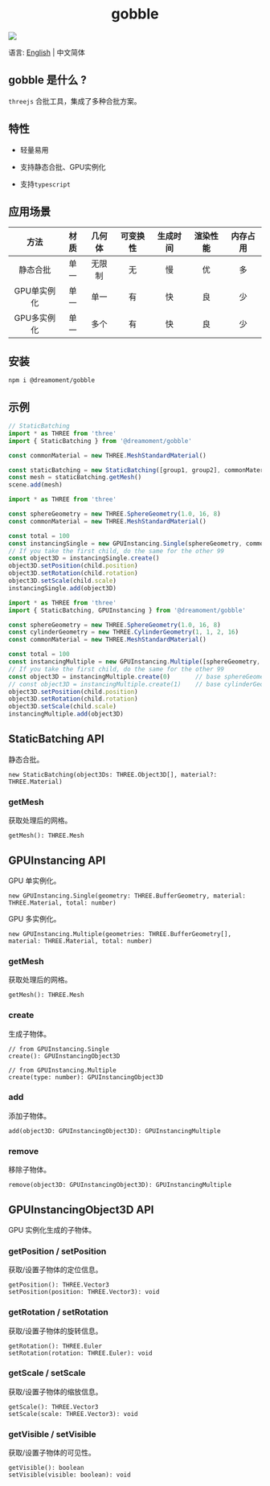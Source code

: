 <h1 align="center">gobble</h1>

![](/docs/preview.gif)

语言: [English](README.md) | 中文简体

## gobble 是什么 ?

`threejs` 合批工具，集成了多种合批方案。

## 特性

- 轻量易用

- 支持静态合批、GPU实例化

- 支持`typescript`

## 应用场景
方法| 材质 | 几何体 | 可变换性 | 生成时间 | 渲染性能 |内存占用
:-:|:--:|:---:|:----:|:----:|:----:|:-:
静态合批| 单一 | 无限制 |  无   |  慢   |  优   |多
GPU单实例化| 单一 | 单一  |  有   |  快   |  良   |少
GPU多实例化| 单一 | 多个  |  有   |  快  |  良   |少

## 安装

```agsl
npm i @dreamoment/gobble
```

## 示例

```javascript
// StaticBatching
import * as THREE from 'three'
import { StaticBatching } from '@dreamoment/gobble'

const commonMaterial = new THREE.MeshStandardMaterial()

const staticBatching = new StaticBatching([group1, group2], commonMaterial, total)
const mesh = staticBatching.getMesh()
scene.add(mesh)
```

```javascript
import * as THREE from 'three'

const sphereGeometry = new THREE.SphereGeometry(1.0, 16, 8)
const commonMaterial = new THREE.MeshStandardMaterial()

const total = 100
const instancingSingle = new GPUInstancing.Single(sphereGeometry, commonMaterial, total)
// If you take the first child, do the same for the other 99
const object3D = instancingSingle.create()
object3D.setPosition(child.position)
object3D.setRotation(child.rotation)
object3D.setScale(child.scale)
instancingSingle.add(object3D)
```

```javascript
import * as THREE from 'three'
import { StaticBatching, GPUInstancing } from '@dreamoment/gobble'

const sphereGeometry = new THREE.SphereGeometry(1.0, 16, 8)
const cylinderGeometry = new THREE.CylinderGeometry(1, 1, 2, 16)
const commonMaterial = new THREE.MeshStandardMaterial()

const total = 100
const instancingMultiple = new GPUInstancing.Multiple([sphereGeometry, c], commonMaterial, total)
// If you take the first child, do the same for the other 99
const object3D = instancingMultiple.create(0)       // base sphereGeometry
// const object3D = instancingMultiple.create(1)    // base cylinderGeometry
object3D.setPosition(child.position)
object3D.setRotation(child.rotation)
object3D.setScale(child.scale)
instancingMultiple.add(object3D)
```

## StaticBatching API

静态合批。

```
new StaticBatching(object3Ds: THREE.Object3D[], material?: THREE.Material)
```

### getMesh

获取处理后的网格。

```
getMesh(): THREE.Mesh
```

## GPUInstancing API

GPU 单实例化。

```
new GPUInstancing.Single(geometry: THREE.BufferGeometry, material: THREE.Material, total: number)
```

GPU 多实例化。

```
new GPUInstancing.Multiple(geometries: THREE.BufferGeometry[], material: THREE.Material, total: number)
```

### getMesh

获取处理后的网格。

```
getMesh(): THREE.Mesh
```

### create

生成子物体。

```
// from GPUInstancing.Single
create(): GPUInstancingObject3D
```

```
// from GPUInstancing.Multiple
create(type: number): GPUInstancingObject3D
```

### add

添加子物体。

```
add(object3D: GPUInstancingObject3D): GPUInstancingMultiple
```

### remove

移除子物体。

```
remove(object3D: GPUInstancingObject3D): GPUInstancingMultiple
```

## GPUInstancingObject3D API

GPU 实例化生成的子物体。

### getPosition / setPosition

获取/设置子物体的定位信息。

```
getPosition(): THREE.Vector3
setPosition(position: THREE.Vector3): void
```

### getRotation / setRotation

获取/设置子物体的旋转信息。

```
getRotation(): THREE.Euler
setRotation(rotation: THREE.Euler): void
```

### getScale / setScale

获取/设置子物体的缩放信息。

```
getScale(): THREE.Vector3
setScale(scale: THREE.Vector3): void
```

### getVisible / setVisible

获取/设置子物体的可见性。

```
getVisible(): boolean
setVisible(visible: boolean): void
```